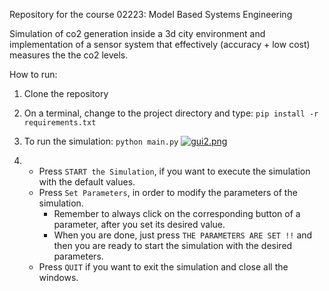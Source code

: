 Repository for the course 02223: Model Based Systems Engineering

Simulation of co2 generation inside a 3d city environment and implementation of a sensor system that effectively (accuracy + low cost) measures the the co2 levels.

How to run:
1. Clone the repository
2. On a terminal, change to the project directory and type: `pip install -r requirements.txt`
3. To run the simulation: `python main.py`
 [![gui2.png](https://i.postimg.cc/QdzxGYFg/gui2.png)](https://postimg.cc/rDSL5JCz)
 
4. * Press `START the Simulation`, if you want to execute the simulation with the default values.
   * Press `Set Parameters`, in order to modify the parameters of the simulation.
     * Remember to always click on the corresponding button of a parameter, after you set its desired value.
     * When you are done, just press `THE PARAMETERS ARE SET !!` and then you are ready to start the simulation with the desired parameters.
   * Press `QUIT` if you want to exit the simulation and close all the windows.

